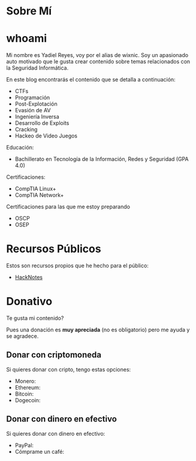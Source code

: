 # Sobre Mí


# whoami

Mi nombre es Yadiel Reyes, voy por el alias de wixnic. Soy un apasionado auto motivado que le gusta crear contenido sobre temas relacionados con la Seguridad Informática.

En este blog encontrarás el contenido que se detalla a continuación:
- CTFs
- Programación
- Post-Explotación
- Evasión de AV
- Ingeniería Inversa
- Desarrollo de Exploits
- Cracking
- Hackeo de Video Juegos

Educación:
- Bachillerato en Tecnología de la Información, Redes y Seguridad (GPA 4.0)

Certificaciones:
- CompTIA Linux+
- CompTIA Network+

Certificaciones para las que me estoy preparando
- OSCP
- OSEP

# Recursos Públicos

Estos son recursos propios que he hecho para el público:

<ul>
    <li><a href="https://wixnic.gitbook.io/hacknotes/" target="_blank">HackNotes</a></li>
</ul>

# Donativo

Te gusta mi contenido?

Pues una donación es **muy apreciada** (no es obligatorio) pero me ayuda y se agradece.

## Donar con criptomoneda

Si quieres donar con cripto, tengo estas opciones:
- Monero:
- Ethereum:
- Bitcoin:
- Dogecoin:

## Donar con dinero en efectivo

Si quieres donar con dinero en efectivo:
- PayPal:
- Cómprame un café:
